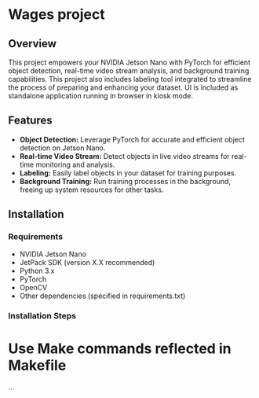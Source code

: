 Wages project
==============================


## Overview

This project empowers your NVIDIA Jetson Nano with PyTorch for efficient object detection, real-time video stream analysis, and background training capabilities. 
This project also includes labeling tool integrated to streamline the process of preparing and enhancing your dataset. UI is included as standalone application running in browser in kiosk mode.

## Features

- **Object Detection:** Leverage PyTorch for accurate and efficient object detection on Jetson Nano.
- **Real-time Video Stream:** Detect objects in live video streams for real-time monitoring and analysis.
- **Labeling:** Easily label objects in your dataset for training purposes.
- **Background Training:** Run training processes in the background, freeing up system resources for other tasks.

## Installation

### Requirements

- NVIDIA Jetson Nano
- JetPack SDK (version X.X recommended)
- Python 3.x
- PyTorch
- OpenCV
- Other dependencies (specified in requirements.txt)

### Installation Steps

# Use Make commands reflected in Makefile

...
